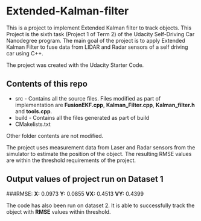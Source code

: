 # Extended-Kalman-filter
This is a project to implement Extended Kalman filter to track objects.
This Project is the sixth task (Project 1 of Term 2) of the Udacity Self-Driving Car Nanodegree program. The main goal of the project 
is to apply Extended Kalman Filter to fuse data from LIDAR and Radar sensors of a self driving car using C++.

The project was created with the Udacity Starter Code.

## Contents of this repo
* src - Contains all the source files. Files modified as part of implementation are **FusionEKF.cpp**, **Kalman_Filter.cpp**, 
**Kalman_filter.h** and **tools.cpp**.
* build - Contains all the files generated as part of build
* CMakelists.txt

Other folder contents are not modified.

The project uses measurement data from Laser and Radar sensors from the simulator to estimate the position of the object.
The resulting RMSE values are within the threshold requirements of the project.

## Output values of project run on Dataset 1
###RMSE:
**X:** 0.0973
**Y:** 0.0855
**VX:** 0.4513
**VY:** 0.4399

The code has also been run on dataset 2. It is able to successfully track the object with **RMSE** values within threshold.



